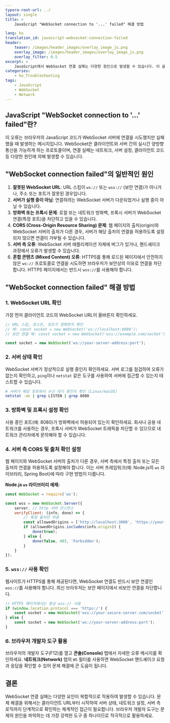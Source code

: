 ```yaml
---
typora-root-url: ../
layout: single
title: >
    JavaScript "WebSocket connection to '...' failed" 해결 방법

lang: ko
translation_id: javascript-websocket-connection-failed
header:
    teaser: /images/header_images/overlay_image_js.png
    overlay_image: /images/header_images/overlay_image_js.png
    overlay_filter: 0.5
excerpt: >
    JavaScript에서 WebSocket 연결 실패는 다양한 원인으로 발생할 수 있습니다. 이 글에서는 "WebSocket connection to '...' failed" 오류의 일반적인 원인과 해결 방법을 알아봅니다.
categories:
    - ko_Troubleshooting
tags:
    - JavaScript
    - WebSocket
    - Network
---
```


## JavaScript "WebSocket connection to '...' failed"란?

이 오류는 브라우저의 JavaScript 코드가 WebSocket 서버에 연결을 시도했지만 실패했을 때 발생하는 메시지입니다. WebSocket은 클라이언트와 서버 간의 실시간 양방향 통신을 가능하게 하는 프로토콜이며, 연결 실패는 네트워크, 서버 설정, 클라이언트 코드 등 다양한 원인에 의해 발생할 수 있습니다.

## "WebSocket connection failed"의 일반적인 원인

1.  **잘못된 WebSocket URL**: URL 스킴이 `ws://` 또는 `wss://` (보안 연결)가 아니거나, 주소 또는 포트가 잘못된 경우입니다.
2.  **서버가 실행 중이 아님**: 연결하려는 WebSocket 서버가 다운되었거나 실행 중이 아닐 수 있습니다.
3.  **방화벽 또는 프록시 문제**: 로컬 또는 네트워크 방화벽, 프록시 서버가 WebSocket 연결(특정 포트)을 차단하고 있을 수 있습니다.
4.  **CORS (Cross-Origin Resource Sharing) 문제**: 웹 페이지의 출처(origin)와 WebSocket 서버의 출처가 다른 경우, 서버가 해당 출처의 연결을 허용하도록 설정되지 않으면 연결이 거부될 수 있습니다.
5.  **서버 측 오류**: WebSocket 서버 애플리케이션 자체에 버그가 있거나, 핸드셰이크 과정에서 오류가 발생할 수 있습니다.
6.  **혼합 콘텐츠 (Mixed Content) 오류**: HTTPS를 통해 로드된 페이지에서 안전하지 않은 `ws://` 프로토콜로 연결을 시도하면 브라우저가 보안상의 이유로 연결을 차단합니다. HTTPS 페이지에서는 반드시 `wss://`를 사용해야 합니다.

## "WebSocket connection failed" 해결 방법

### 1. WebSocket URL 확인

가장 먼저 클라이언트 코드의 WebSocket URL이 올바른지 확인하세요.

```javascript
// URL 스킴, 호스트, 포트가 정확한지 확인
// 예: const socket = new WebSocket('ws://localhost:8080');
// 보안 연결 예: const socket = new WebSocket('wss://example.com/socket');

const socket = new WebSocket('ws://your-server-address:port');
```

### 2. 서버 상태 확인

WebSocket 서버가 정상적으로 실행 중인지 확인하세요. 서버 로그를 점검하여 오류가 없는지 확인하고, `ping`이나 `netstat` 같은 도구를 사용하여 서버에 접근할 수 있는지 테스트할 수 있습니다.

```bash
# 서버가 해당 포트에서 수신 대기 중인지 확인 (Linux/macOS)
netstat -an | grep LISTEN | grep 8080
```

### 3. 방화벽 및 프록시 설정 확인

사용 중인 포트(예: 8080)가 방화벽에서 허용되어 있는지 확인하세요. 회사나 공용 네트워크를 사용하는 경우, 프록시 서버가 WebSocket 트래픽을 차단할 수 있으므로 네트워크 관리자에게 문의해야 할 수 있습니다.

### 4. 서버 측 CORS 및 출처 확인 설정

웹 페이지와 WebSocket 서버의 출처가 다른 경우, 서버 측에서 특정 출처 또는 모든 출처의 연결을 허용하도록 설정해야 합니다. 이는 서버 프레임워크(예: Node.js의 `ws` 라이브러리, Spring Boot)에 따라 구현 방법이 다릅니다.

**Node.js `ws` 라이브러리 예제:**
```javascript
const WebSocket = require('ws');

const wss = new WebSocket.Server({ 
    server, // http 서버 인스턴스
    verifyClient: (info, done) => {
        // 특정 출처만 허용
        const allowedOrigins = ['http://localhost:3000', 'https://your-frontend.com'];
        if (allowedOrigins.includes(info.origin)) {
            done(true);
        } else {
            done(false, 403, 'Forbidden');
        }
    }
});
```

### 5. `wss://` 사용 확인

웹사이트가 HTTPS를 통해 제공된다면, WebSocket 연결도 반드시 보안 연결인 `wss://`를 사용해야 합니다. 최신 브라우저는 보안 페이지에서 비보안 연결을 차단합니다.

```javascript
// HTTPS 페이지에서는 항상 wss:// 사용
if (window.location.protocol === 'https:/') {
    const socket = new WebSocket('wss://your-secure-server.com/socket');
} else {
    const socket = new WebSocket('ws://your-server-address:port');
}
```

### 6. 브라우저 개발자 도구 활용

브라우저의 개발자 도구(F12)를 열고 **콘솔(Console)** 탭에서 자세한 오류 메시지를 확인하세요. **네트워크(Network)** 탭의 `WS` 필터를 사용하면 WebSocket 핸드셰이크 요청과 응답을 확인할 수 있어 문제 해결에 큰 도움이 됩니다.

## 결론

WebSocket 연결 실패는 다양한 요인이 복합적으로 작용하여 발생할 수 있습니다. 문제 해결을 위해서는 클라이언트 URL부터 시작하여 서버 상태, 네트워크 설정, 서버 측 로직까지 단계적으로 확인하는 체계적인 접근이 필요합니다. 브라우저 개발자 도구는 문제의 원인을 파악하는 데 가장 강력한 도구 중 하나이므로 적극적으로 활용하세요.

